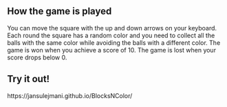 <h2>How the game is played</h2>
You can move the square with the up and down arrows on your keyboard. Each round the square has a random color and you need to collect all the balls with the same color while avoiding the balls with a different color.
The game is won when you achieve a score of 10. The game is lost when your score drops below 0.
<h2>Try it out!</h2>
https://jansulejmani.github.io/BlocksNColor/
